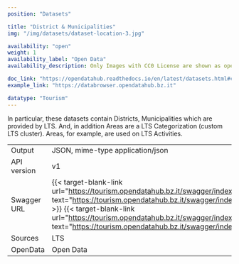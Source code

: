 ```yaml
---
position: "Datasets"

title: "District & Municipalities"
img: "/img/datasets/dataset-location-3.jpg"

availability: "open"
weight: 1
availability_label: "Open Data"
availability_description: Only Images with CC0 License are shown as open data

doc_link: "https://opendatahub.readthedocs.io/en/latest/datasets.html#common-dataset"
example_link: "https://databrowser.opendatahub.bz.it"

datatype: "Tourism"
---
```


In particular, these datasets contain Districts, Municipalities which are provided by LTS. And, in addition Areas are a LTS Categorization (custom LTS cluster). Areas, for example, are used on LTS Activities.

|             |                                                                                                                                                               |
| :---------- | ------------------------------------------------------------------------------------------------------------------------------------------------------------- |
| Output      | JSON, mime-type application/json                                                                                                                              |
| API version | v1                                                                                                                                                            |
| Swagger URL | {{< target-blank-link url="https://tourism.opendatahub.bz.it/swagger/index.html#/Common/get_v1_Municipality" text="https://tourism.opendatahub.bz.it/swagger/index.html#/Common/get_v1_Municipality" >}} {{< target-blank-link url="https://tourism.opendatahub.bz.it/swagger/index.html#/Common/get_v1_District" text="https://tourism.opendatahub.bz.it/swagger/index.html#/Common/get_v1_District" >}} |
| Sources     | LTS                                                                                                                                                           |
| OpenData    | Open Data                                                                                                                                                     |
